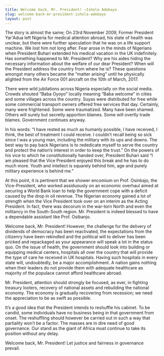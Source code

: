 ```yaml
---
title: Welcome back, Mr. President! –Ishola Adebayo
slug: welcome-back-mr-president-ishola-adebayo
layout: post
---
```


The story is almost the same; On 23rd November 2009, Former President Yar'Adua left Nigeria for medical attention abroad, his state of health was unclear, but there were further speculation that he was on a life support machine. We lost him not long after. Fear arose in the minds of Nigerians when President Buhari extended his medical vacation in the UK indefinitely. Has something happened to Mr. President? Why are his aides hiding the necessary information about the welfare of our dear President? When will the President address the country from where he is? These questions amongst many others became the “matter arising” until he physically alighted from the Air Force 001 aircraft on the 10th of March, 2017.

There were wild jubilations across Nigeria especially on the social media. Crowds shouted “Baba Oyoyo” locally meaning “Baba welcome” in cities and some villages across the country. Suyas were distributed for free while some commercial transport owners offered free services that day. Certainly, many were frightened. Some were traumatized. Many have been shamed. Others will surely but secretly apportion blames. Some will overtly trade blames. Government continues anyway. 

In his words: “I have rested as much as humanly possible, I have received, I think, the best of treatment I could receive. I couldn’t recall being so sick since I was a young man, including the military with its ups and downs. The best way to pay back Nigerians is to rededicate myself to serve the country and protect the nation’s interest in order to keep the trust.” On the powers of his vice to which he constitutionally handed over, President Buhari said “I am pleased that the Vice President enjoyed this break and he has to do much more. Youth and intellect is squarely behind him, age and purely military experience is behind me.”

At this point, it is pertinent that we shower encomium on Prof. Osinbajo, the Vice-President, who worked assiduously on an economic overhaul aimed at securing a World Bank loan to help the government cope with a deficit caused by the drop in oil revenue. The Nigerian economy gained a lot of strength when the Vice President took over on an interim as the Acting President. In fact, there was decorum in the war-torn North and even the militancy in the South-South region. Mr. President is indeed blessed to have a dependable assistant like Prof. Osibanjo.

Welcome back, Mr. President! However, the challenge for the delivery of dividends of democracy has been reactivated, the expectations from the citizenry have been rekindled and the political will to deliver has been pricked and repackaged as your appearance will speak a lot in the status quo. On the issue of health, the government should look into building or equipping medical centers, hospitals all over the country that will provide the type of care he received in UK hospitals. Having such hospitals in every state will, undoubtedly, be a major accomplishment. A nation gains nothing when their leaders do not provide them with adequate healthcare as majority of the populace cannot afford healthcare abroad.

Mr. President, attention should strongly be focused, as ever, in fighting treasury looters, recovery of national assets and rebuilding the national economy. The economy is gradually recovering from recession; we need the appreciation to be as swift as possible.

It’s a good idea that the President intends to reshuffle his cabinet. To be candid, some individuals have no business being in that government from onset. The reshuffling should however be carried out in such a way that partiality won’t be a factor. The masses are in dire need of good governance. Our stand as the giant of Africa must continue to take its position without any delay.

Welcome back, Mr. President! Let justice and fairness in governance prevail.
